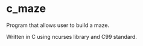 # c_maze

Program that allows user to build a maze. 

Written in C using ncurses library and C99 standard.
